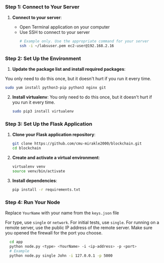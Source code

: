 

### Step 1: Connect to Your Server

1. **Connect to your server**:

   - Open Terminal application on your computer
   - Use SSH to connect to your server
     ```bash
     # Example only. Use the appropriate command for your server
     ssh -i ~/labsuser.pem ec2-user@192.168.2.16
     ```

### Step 2: Set Up the Environment
1. **Update the package list and install required packages**:

You only need to do this once, but it doesn't hurt if you run it every time. 
   ```bash
   sudo yum install python3-pip python3 nginx git
   ```
   
2. **Install virtualenv**:
You only need to do this once, but it doesn't hurt if you run it every time. 
   ```bash
   sudo pip3 install virtualenv
   ```

### Step 3: Set Up the Flask Application
1. **Clone your Flask application repository**:
   ```bash
   git clone https://github.com/cmu-mirakle2000/blockchain.git
   cd blockchain
   ```

2. **Create and activate a virtual environment**:
   ```bash
   virtualenv venv
   source venv/bin/activate
   ```

3. **Install dependencies**:
   
   ```bash
   pip install -r requirements.txt
   ```

### Step 4: Run Your Node

Replace `YourName` with your name from the `keys.json` file

For type, use `single` or `network`. For initial tests, use `single`. For running on a remote server, 
use the public IP address of the remote server. Make sure you opened the firewall for the port you choose. 
 
   ```bash
     cd app
     python node.py <type> <YourName> -i <ip-address> -p <port>
     # Example
     python node.py single John -i 127.0.0.1 -p 5000
   ```
